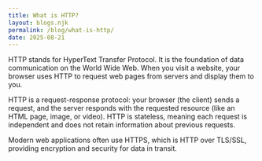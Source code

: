 ```yaml
---
title: What is HTTP?
layout: blogs.njk
permalink: /blog/what-is-http/
date: 2025-08-21
---
```


HTTP stands for HyperText Transfer Protocol. It is the foundation of data communication on the World Wide Web. When you visit a website, your browser uses HTTP to request web pages from servers and display them to you.

HTTP is a request-response protocol: your browser (the client) sends a request, and the server responds with the requested resource (like an HTML page, image, or video). HTTP is stateless, meaning each request is independent and does not retain information about previous requests.

Modern web applications often use HTTPS, which is HTTP over TLS/SSL, providing encryption and security for data in transit.

